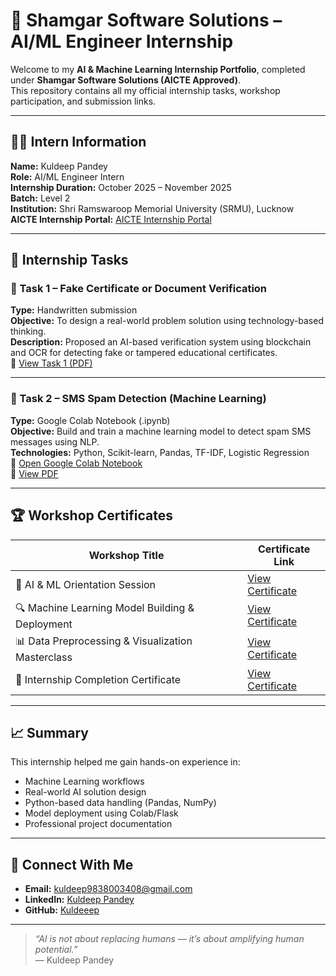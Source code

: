 # 🤖 Shamgar Software Solutions – AI/ML Engineer Internship

Welcome to my **AI & Machine Learning Internship Portfolio**, completed under **Shamgar Software Solutions (AICTE Approved)**.  
This repository contains all my official internship tasks, workshop participation, and submission links.

---

## 👨‍💻 Intern Information
**Name:** Kuldeep Pandey  
**Role:** AI/ML Engineer Intern  
**Internship Duration:** October 2025 – November 2025  
**Batch:** Level 2  
**Institution:** Shri Ramswaroop Memorial University (SRMU), Lucknow  
**AICTE Internship Portal:** [AICTE Internship Portal](https://internship.aicte-india.org/)

---

## 📘 Internship Tasks

### 🧠 Task 1 – Fake Certificate or Document Verification
**Type:** Handwritten submission  
**Objective:** To design a real-world problem solution using technology-based thinking.  
**Description:** Proposed an AI-based verification system using blockchain and OCR for detecting fake or tampered educational certificates.  
📄 [View Task 1 (PDF)](https://github.com/<your-username>/Shamgar-AI-ML-Engineer-Intern/blob/main/Task1_Fake_Certificate_Verification_KuldeepPandey.pdf)

---

### 💬 Task 2 – SMS Spam Detection (Machine Learning)
**Type:** Google Colab Notebook (.ipynb)  
**Objective:** Build and train a machine learning model to detect spam SMS messages using NLP.  
**Technologies:** Python, Scikit-learn, Pandas, TF-IDF, Logistic Regression  
📘 [Open Google Colab Notebook](https://colab.research.google.com/drive/1r2q718wTUARKp63Gil2LY88Foqdn7yy4?usp=sharing)  
📁 [View PDF](https://github.com/<your-username>/Shamgar-AI-ML-Engineer-Intern/blob/main/Task2_SMS_Spam_Detection_KuldeepPandey.ipynb)

---

## 🏆 Workshop Certificates
| Workshop Title | Certificate Link |
|----------------|------------------|
| 🧩 AI & ML Orientation Session | [View Certificate](https://drive.google.com/your-certificate1-link) |
| 🔍 Machine Learning Model Building & Deployment | [View Certificate](https://drive.google.com/your-certificate2-link) |
| 📊 Data Preprocessing & Visualization Masterclass | [View Certificate](https://drive.google.com/your-certificate3-link) |
| 🤝 Internship Completion Certificate | [View Certificate](https://drive.google.com/your-certificate4-link) |

---

## 📈 Summary
This internship helped me gain hands-on experience in:
- Machine Learning workflows  
- Real-world AI solution design  
- Python-based data handling (Pandas, NumPy)  
- Model deployment using Colab/Flask  
- Professional project documentation

---

## 🔗 Connect With Me
- **Email:** kuldeep9838003408@gmail.com  
- **LinkedIn:** [Kuldeep Pandey](https://linkedin.com/in/your-profile)  
- **GitHub:** [Kuldeeep](https://github.com/your-username)

---

> *“AI is not about replacing humans — it’s about amplifying human potential.”*  
> — Kuldeep Pandey
